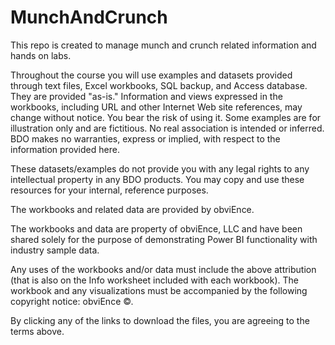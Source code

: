 # MunchAndCrunch

This repo is created to manage munch and crunch related information and hands on labs.

Throughout the course you will use examples and datasets provided through text files, Excel workbooks, SQL backup, and Access database. They are provided "as-is." Information and views expressed in the workbooks, including URL and other Internet Web site references, may change without notice. You bear the risk of using it. Some examples are for illustration only and are fictitious. No real association is intended or inferred. BDO makes no warranties, express or implied, with respect to the information provided here.

These datasets/examples do not provide you with any legal rights to any intellectual property in any BDO products. You may copy and use these resources for your internal, reference purposes.

The workbooks and related data are provided by obviEnce.

The workbooks and data are property of obviEnce, LLC and have been shared solely for the purpose of demonstrating Power BI functionality with industry sample data.

Any uses of the workbooks and/or data must include the above attribution (that is also on the Info worksheet included with each workbook). The workbook and any visualizations must be accompanied by the following copyright notice: obviEnce ©.

By clicking any of the links to download the files, you are agreeing to the terms above.